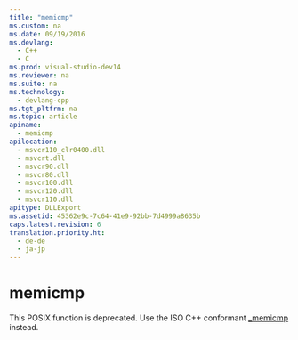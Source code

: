 ```yaml
---
title: "memicmp"
ms.custom: na
ms.date: 09/19/2016
ms.devlang: 
  - C++
  - C
ms.prod: visual-studio-dev14
ms.reviewer: na
ms.suite: na
ms.technology: 
  - devlang-cpp
ms.tgt_pltfrm: na
ms.topic: article
apiname: 
  - memicmp
apilocation: 
  - msvcr110_clr0400.dll
  - msvcrt.dll
  - msvcr90.dll
  - msvcr80.dll
  - msvcr100.dll
  - msvcr120.dll
  - msvcr110.dll
apitype: DLLExport
ms.assetid: 45362e9c-7c64-41e9-92bb-7d4999a8635b
caps.latest.revision: 6
translation.priority.ht: 
  - de-de
  - ja-jp
---
```

# memicmp
This POSIX function is deprecated. Use the ISO C++ conformant [_memicmp](../vs140/_memicmp--_memicmp_l.md) instead.